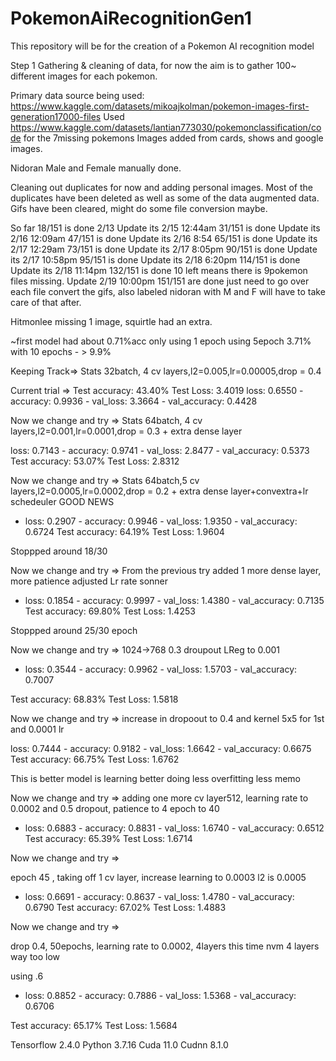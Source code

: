 # PokemonAiRecognitionGen1
This repository will be for the creation of a Pokemon AI recognition model

Step 1 Gathering & cleaning of data, for now the aim is to gather 100~ different images for each pokemon.

Primary data source being used: https://www.kaggle.com/datasets/mikoajkolman/pokemon-images-first-generation17000-files
Used https://www.kaggle.com/datasets/lantian773030/pokemonclassification/code for the 7missing pokemons
Images added from cards, shows and google images.

Nidoran Male and Female manually done.

Cleaning out duplicates for now and adding personal images.
Most of the duplicates have been deleted as well as some of the data augmented data.
Gifs have been cleared, might do some file conversion maybe.


So far 18/151 is done 2/13
Update its 2/15 12:44am 31/151 is done
Update its 2/16 12:09am 47/151 is done
Update its 2/16 8:54 65/151 is done
Update its 2/17 12:29am 73/151 is done
Update its 2/17 8:05pm 90/151 is done
Update its 2/17 10:58pm 95/151 is done
Update its 2/18 6:20pm 114/151 is done
Update its 2/18 11:14pm 132/151 is done 10 left means there is 9pokemon files missing.
Update 2/19 10:00pm 151/151 are done just need to go over each file convert the gifs, also labeled nidoran with M and F will have to take care of that after.

Hitmonlee missing 1 image, squirtle had an extra.

~first model had about 0.71%acc only using 1 epoch
using 5epoch 3.71%
with 10 epochs - > 9.9%

Keeping Track=>
Stats 32batch, 4 cv layers,l2=0.005,lr=0.00005,drop = 0.4

Current trial => Test accuracy: 43.40%
Test Loss: 3.4019
loss: 0.6550 - accuracy: 0.9936 - val_loss: 3.3664 - val_accuracy: 0.4428



Now we change and try =>
Stats 64batch, 4 cv layers,l2=0.001,lr=0.0001,drop = 0.3 + extra dense layer

loss: 0.7143 - accuracy: 0.9741 - val_loss: 2.8477 - val_accuracy: 0.5373
Test accuracy: 53.07%
Test Loss: 2.8312

Now we change and try =>
Stats 64batch,5 cv layers,l2=0.0005,lr=0.0002,drop = 0.2 + extra dense layer+convextra+lr schedeuler
GOOD NEWS
- loss: 0.2907 - accuracy: 0.9946 - val_loss: 1.9350 - val_accuracy: 0.6724
Test accuracy: 64.19%
Test Loss: 1.9604

Stoppped around 18/30


Now we change and try =>
From the previous try added 1 more dense layer, more patience adjusted Lr rate sonner


- loss: 0.1854 - accuracy: 0.9997 - val_loss: 1.4380 - val_accuracy: 0.7135
Test accuracy: 69.80%
Test Loss: 1.4253

Stoppped around 25/30 epoch



Now we change and try =>
1024->768 0.3 droupout  LReg to 0.001

- loss: 0.3544 - accuracy: 0.9962 - val_loss: 1.5703 - val_accuracy: 0.7007

Test accuracy: 68.83%
Test Loss: 1.5818

Now we change and try => 
increase in dropoout to 0.4 and kernel 5x5 for 1st and 0.0001 lr

loss: 0.7444 - accuracy: 0.9182 - val_loss: 1.6642 - val_accuracy: 0.6675
Test accuracy: 66.75%
Test Loss: 1.6762

This is better model is learning better doing less overfitting less memo

Now we change and try => 
adding one more cv layer512, learning rate to 0.0002 and 0.5 dropout, patience to 4 epoch to 40
- loss: 0.6883 - accuracy: 0.8831 - val_loss: 1.6740 - val_accuracy: 0.6512
Test accuracy: 65.39%
Test Loss: 1.6714

Now we change and try => 

epoch 45 , taking off 1 cv layer, increase learning to 0.0003  l2 is 0.0005

- loss: 0.6691 - accuracy: 0.8637 - val_loss: 1.4780 - val_accuracy: 0.6790
Test accuracy: 67.02%
Test Loss: 1.4883

Now we change and try => 

drop 0.4, 50epochs, learning rate to 0.0002, 4layers this time nvm 4 layers way too low


using .6

 - loss: 0.8852 - accuracy: 0.7886 - val_loss: 1.5368 - val_accuracy: 0.6706

Test accuracy: 65.17%
Test Loss: 1.5684

Tensorflow 2.4.0
Python 3.7.16
Cuda 11.0
Cudnn 8.1.0